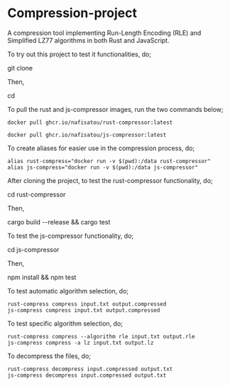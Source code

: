 # Compression-project
A compression tool implementing Run-Length Encoding (RLE) and Simplified LZ77 algorithms in both Rust and JavaScript.


To try out this project to test it functionalities, do;

git clone <repo-url>

Then,

cd <repo-name>

To pull the rust and js-compressor images, run the two commands below;

```docker pull ghcr.io/nafisatou/rust-compressor:latest```

```docker pull ghcr.io/nafisatou/js-compressor:latest```

To create aliases for easier use in the compression process, do;

    alias rust-compress="docker run -v $(pwd):/data rust-compressor"
    alias js-compress="docker run -v $(pwd):/data js-compressor"

After cloning the project, to test the rust-compressor functionality, do;

cd rust-compressor

Then,

cargo build --release && cargo test

To test the js-compressor functionality, do;

cd js-compressor

Then,

npm install &&  npm test

To test automatic algorithm selection, do;

    rust-compress compress input.txt output.compressed
    js-compress compress input.txt output.compressed

To test specific algorithm selection, do;

    rust-compress compress --algorithm rle input.txt output.rle
    js-compress compress -a lz input.txt output.lz

To decompress the files, do;

    rust-compress decompress input.compressed output.txt
    js-compress decompress input.compressed output.txt
